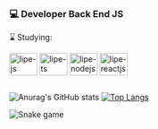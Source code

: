 ### 💻 Developer Back End JS

⌛ Studying:

<div style="display: inline_block">
  <img align="center" alt="lipe-js" height="40" width="50" src="https://cdn.jsdelivr.net/gh/devicons/devicon/icons/javascript/javascript-original.svg">
  <img align="center" alt="lipe-ts" height="40" width="50" src="https://cdn.jsdelivr.net/gh/devicons/devicon/icons/typescript/typescript-original.svg">
  <img align="center" alt="lipe-nodejs" height="40" width="50" src="https://cdn.jsdelivr.net/gh/devicons/devicon/icons/nodejs/nodejs-original.svg">
  <img align="center" alt="lipe-reactjs" height="40" width="50" src="https://cdn.jsdelivr.net/gh/devicons/devicon/icons/react/react-original.svg">
</div>

##

![Anurag's GitHub stats](https://github-readme-stats.vercel.app/api?username=divlipe&show_icons=true&theme=radical&hide_border=true)
[![Top Langs](https://github-readme-stats.vercel.app/api/top-langs/?username=divlipe&layout=compact&theme=radical&hide_border=true)](https://github.com/anuraghazra/github-readme-stats)

![Snake game](https://github.com/divlipe/divlipe/blob/output/github-contribution-grid-snake.svg)
